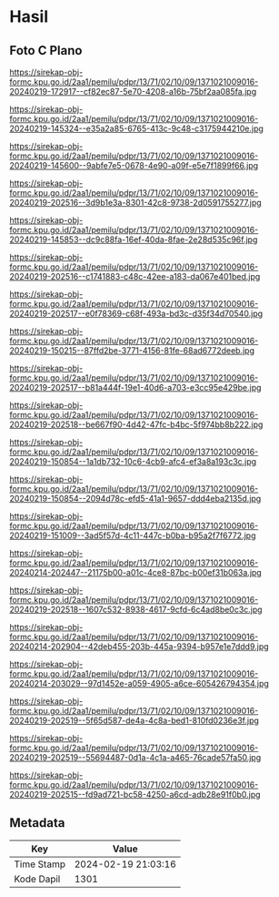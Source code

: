 # Hasil

## Foto C Plano

https://sirekap-obj-formc.kpu.go.id/2aa1/pemilu/pdpr/13/71/02/10/09/1371021009016-20240219-172917--cf82ec87-5e70-4208-a16b-75bf2aa085fa.jpg

https://sirekap-obj-formc.kpu.go.id/2aa1/pemilu/pdpr/13/71/02/10/09/1371021009016-20240219-145324--e35a2a85-6765-413c-9c48-c3175944210e.jpg

https://sirekap-obj-formc.kpu.go.id/2aa1/pemilu/pdpr/13/71/02/10/09/1371021009016-20240219-145600--9abfe7e5-0678-4e90-a09f-e5e7f1899f66.jpg

https://sirekap-obj-formc.kpu.go.id/2aa1/pemilu/pdpr/13/71/02/10/09/1371021009016-20240219-202516--3d9b1e3a-8301-42c8-9738-2d0591755277.jpg

https://sirekap-obj-formc.kpu.go.id/2aa1/pemilu/pdpr/13/71/02/10/09/1371021009016-20240219-145853--dc9c88fa-16ef-40da-8fae-2e28d535c96f.jpg

https://sirekap-obj-formc.kpu.go.id/2aa1/pemilu/pdpr/13/71/02/10/09/1371021009016-20240219-202516--c1741883-c48c-42ee-a183-da067e401bed.jpg

https://sirekap-obj-formc.kpu.go.id/2aa1/pemilu/pdpr/13/71/02/10/09/1371021009016-20240219-202517--e0f78369-c68f-493a-bd3c-d35f34d70540.jpg

https://sirekap-obj-formc.kpu.go.id/2aa1/pemilu/pdpr/13/71/02/10/09/1371021009016-20240219-150215--87ffd2be-3771-4156-81fe-68ad6772deeb.jpg

https://sirekap-obj-formc.kpu.go.id/2aa1/pemilu/pdpr/13/71/02/10/09/1371021009016-20240219-202517--b81a444f-19e1-40d6-a703-e3cc95e429be.jpg

https://sirekap-obj-formc.kpu.go.id/2aa1/pemilu/pdpr/13/71/02/10/09/1371021009016-20240219-202518--be667f90-4d42-47fc-b4bc-5f974bb8b222.jpg

https://sirekap-obj-formc.kpu.go.id/2aa1/pemilu/pdpr/13/71/02/10/09/1371021009016-20240219-150854--1a1db732-10c6-4cb9-afc4-ef3a8a193c3c.jpg

https://sirekap-obj-formc.kpu.go.id/2aa1/pemilu/pdpr/13/71/02/10/09/1371021009016-20240219-150854--2094d78c-efd5-41a1-9657-ddd4eba2135d.jpg

https://sirekap-obj-formc.kpu.go.id/2aa1/pemilu/pdpr/13/71/02/10/09/1371021009016-20240219-151009--3ad5f57d-4c11-447c-b0ba-b95a2f7f6772.jpg

https://sirekap-obj-formc.kpu.go.id/2aa1/pemilu/pdpr/13/71/02/10/09/1371021009016-20240214-202447--21175b00-a01c-4ce8-87bc-b00ef31b063a.jpg

https://sirekap-obj-formc.kpu.go.id/2aa1/pemilu/pdpr/13/71/02/10/09/1371021009016-20240219-202518--1607c532-8938-4617-9cfd-6c4ad8be0c3c.jpg

https://sirekap-obj-formc.kpu.go.id/2aa1/pemilu/pdpr/13/71/02/10/09/1371021009016-20240214-202904--42deb455-203b-445a-9394-b957e1e7ddd9.jpg

https://sirekap-obj-formc.kpu.go.id/2aa1/pemilu/pdpr/13/71/02/10/09/1371021009016-20240214-203029--97d1452e-a059-4905-a6ce-605426794354.jpg

https://sirekap-obj-formc.kpu.go.id/2aa1/pemilu/pdpr/13/71/02/10/09/1371021009016-20240219-202519--5f65d587-de4a-4c8a-bed1-810fd0236e3f.jpg

https://sirekap-obj-formc.kpu.go.id/2aa1/pemilu/pdpr/13/71/02/10/09/1371021009016-20240219-202519--55694487-0d1a-4c1a-a465-76cade57fa50.jpg

https://sirekap-obj-formc.kpu.go.id/2aa1/pemilu/pdpr/13/71/02/10/09/1371021009016-20240219-202515--fd9ad721-bc58-4250-a6cd-adb28e91f0b0.jpg


## Metadata

| Key        | Value               |
| ---------- | ------------------- |
| Time Stamp | 2024-02-19 21:03:16 |
| Kode Dapil | 1301                |



